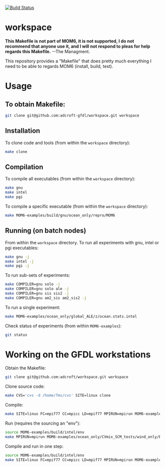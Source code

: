[![Build Status](https://travis-ci.org/adcroft/workspace.svg?branch=master)](https://travis-ci.org/adcroft/workspace)

# workspace

**This Makefile is not part of MOM6, it is not supported, I do not recommend that anyone use it, and I will not respond to pleas for help regards this Makefile.** --The Managment.

This repository provides a "Makefile" that does pretty much everything I need to be able to regards MOM6 (install, build, test).

# Usage

## To obtain Makefile:
```bash
git clone git@github.com:adcroft-gfdl/workspace.git workspace
```

## Installation

To clone code and tools (from within the `workspace` directory):
```bash
make clone
```

## Compilation

To compile all executables (from within the `workspace` directory):
```bash
make gnu
make intel
make pgi
```

To compile a specific executable (from within the `workspace` directory): 
```bash
make MOM6-examples/build/gnu/ocean_only/repro/MOM6
```

## Running (on batch nodes)
From within the `workspace` directory. To run all experiments with gnu, intel or pgi executables:

```bash
make gnu -j
make intel -j
make pgi -j
```

To run sub-sets of experiments:

```bash
make COMPILER=gnu solo -j
make COMPILER=gnu solo ale -j
make COMPILER=gnu sis sis2 -j
make COMPILER=gnu am2_sis am2_sis2 -j
```

To run a single experiment:
```bash
make MOM6-examples/ocean_only/global_ALE/z/ocean.stats.intel
```

Check status of experiments (from within `MOM6-examples`):
```bash
git status
```

# Working on the GFDL workstations

Obtain the Makefile:
```bash
git clone git@github.com:adcroft/workspace.git workspace
```

Clone source code:
```bash
make CVS='cvs -d /home/fms/cvs' SITE=linux clone
```

Compile:
```bash
make SITE=linux FC=mpif77 CC=mpicc LD=mpif77 MPIRUN=mpirun MOM6-examples/build/intel/ocean_only/repro/MOM6
```

Run (requires the sourcing an "env"):
```bash
source MOM6-examples/build/intel/env
make MPIRUN=mpirun MOM6-examples/ocean_only/CVmix_SCM_tests/wind_only/EPBL/ocean.stats.intel
```

Compile and run in one step:
```bash
source MOM6-examples/build/intel/env
make SITE=linux FC=mpif77 CC=mpicc LD=mpif77 MPIRUN=mpirun MOM6-examples/ocean_only/CVmix_SCM_tests/wind_only/EPBL/ocean.stats.intel
```
